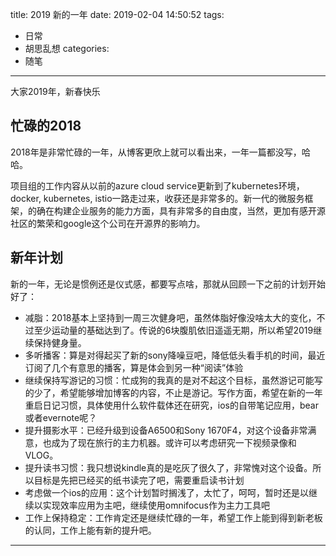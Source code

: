 title: 2019 新的一年
date: 2019-02-04 14:50:52
tags:
- 日常
- 胡思乱想
categories:
- 随笔
---

大家2019年，新春快乐

<!--more-->

## 忙碌的2018

2018年是非常忙碌的一年，从博客更欣上就可以看出来，一年一篇都没写，哈哈。

项目组的工作内容从以前的azure cloud service更新到了kubernetes环境，docker, kubernetes, istio一路走过来，收获还是非常多的。新一代的微服务框架，的确在构建企业服务的能力方面，具有非常多的自由度，当然，更加有感开源社区的繁荣和google这个公司在开源界的影响力。


## 新年计划

新的一年，无论是惯例还是仪式感，都要写点啥，那就从回顾一下之前的计划开始好了：

- 减脂：2018基本上坚持到一周三次健身吧，虽然体脂好像没啥太大的变化，不过至少运动量的基础达到了。传说的6块腹肌依旧遥遥无期，所以希望2019继续保持健身量。
- 多听播客：算是对得起买了新的sony降噪豆吧，降低低头看手机的时间，最近订阅了几个有意思的播客，算是体会到另一种“阅读”体验
- 继续保持写游记的习惯：忙成狗的我真的是对不起这个目标，虽然游记可能写的少了，希望能够增加博客的内容，不止是游记。写作方面，希望在新的一年重启日记习惯，具体使用什么软件载体还在研究，ios的自带笔记应用，bear或者evernote呢？
- 提升摄影水平：已经升级到设备A6500和Sony 1670F4，对这个设备非常满意，也成为了现在旅行的主力机器。或许可以考虑研究一下视频录像和VLOG。
- 提升读书习惯：我只想说kindle真的是吃灰了很久了，非常愧对这个设备。所以目标是先把已经买的纸书读完了吧，需要重启读书计划
- 考虑做一个ios的应用：这个计划暂时搁浅了，太忙了，呵呵，暂时还是以继续以实现效率应用为主吧，继续使用omnifocus作为主力工具吧
- 工作上保持稳定：工作肯定还是继续忙碌的一年，希望工作上能到得到新老板的认同，工作上能有新的提升吧。





---
